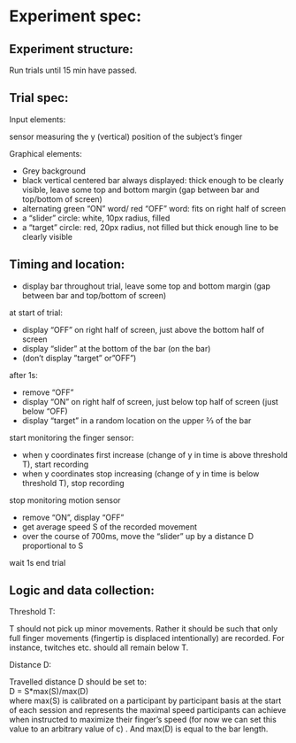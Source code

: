# Experiment spec:
## Experiment structure:
Run trials until 15 min have passed.

## Trial spec:
Input elements:

sensor measuring the y (vertical) position of the subject’s finger

Graphical elements:
- Grey background
- black vertical centered bar always displayed: thick enough to be clearly visible, leave some top and bottom  margin (gap between bar and top/bottom of screen)
- alternating green “ON” word/ red “OFF” word: fits on right half of screen
- a “slider” circle: white, 10px radius, filled
- a “target” circle: red, 20px radius, not filled but thick enough line to be clearly visible

## Timing and location:
- display bar throughout trial, leave some top and bottom margin (gap between bar and top/bottom of screen)


at start of trial: 
- display “OFF”  on right half of screen, just above the bottom half of screen
- display “slider” at the bottom of the bar (on the bar)
- (don’t display ”target” or”OFF”)


after 1s:
- remove “OFF”
- display “ON” on right half of screen, just below top half of screen (just below “OFF)
- display “target” in a random location on the upper ⅔ of the bar


start monitoring the finger sensor:
- when y coordinates first increase (change of y in time is above threshold T), start recording
- when y coordinates stop increasing (change of y in time is below threshold T), stop recording


stop monitoring motion sensor
- remove “ON”, display “OFF”
- get average speed S of the recorded movement
- over the course of 700ms, move the “slider” up by a distance D proportional to S


wait 1s
end trial

## Logic and data collection:
Threshold T:

T should not pick up minor movements. Rather it should be such that only full finger movements (fingertip is displaced intentionally) are recorded. For instance, twitches etc. should all remain below T.

Distance D:

Travelled distance D should be set to:<br>
D = S\*max(S)/max(D)<br>
where max(S) is calibrated on a participant by participant basis at the start of each session and represents the maximal speed participants can achieve when instructed to maximize their finger’s speed (for now we can set this value to an arbitrary value of c) . And max(D) is equal to the bar length.
